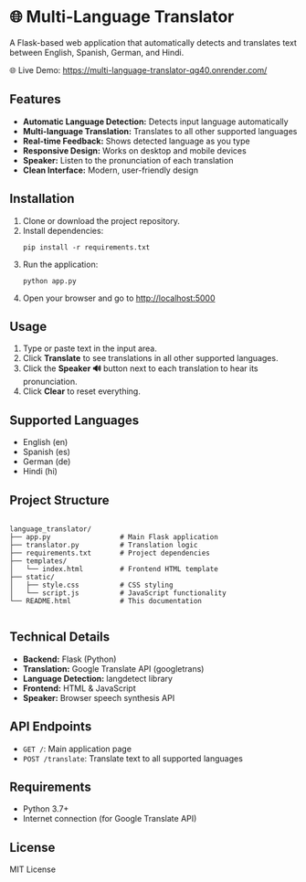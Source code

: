
<body>
    <h1>🌐 Multi-Language Translator</h1>

   <p>A Flask-based web application that automatically detects and translates text between English, Spanish, German, and Hindi.</p>

  <p>🌐 Live Demo: <a href="https://multi-language-translator-qg40.onrender.com/" target="_blank">https://multi-language-translator-qg40.onrender.com/</a></p>

  <h2>Features</h2>
    <ul>
        <li><strong>Automatic Language Detection:</strong> Detects input language automatically</li>
        <li><strong>Multi-language Translation:</strong> Translates to all other supported languages</li>
        <li><strong>Real-time Feedback:</strong> Shows detected language as you type</li>
        <li><strong>Responsive Design:</strong> Works on desktop and mobile devices</li>
        <li><strong>Speaker:</strong> Listen to the pronunciation of each translation</li>
        <li><strong>Clean Interface:</strong> Modern, user-friendly design</li>
    </ul>

   <h2>Installation</h2>
    <ol>
        <li>Clone or download the project repository.</li>
        <li>Install dependencies:
            <pre><code>pip install -r requirements.txt</code></pre>
        </li>
        <li>Run the application:
            <pre><code>python app.py</code></pre>
        </li>
        <li>Open your browser and go to <a href="http://localhost:5000">http://localhost:5000</a></li>
    </ol>

   <h2>Usage</h2>
    <ol>
        <li>Type or paste text in the input area.</li>
        <li>Click <strong>Translate</strong> to see translations in all other supported languages.</li>
        <li>Click the <strong>Speaker 🔊</strong> button next to each translation to hear its pronunciation.</li>
        <li>Click <strong>Clear</strong> to reset everything.</li>
    </ol>

  <h2>Supported Languages</h2>
   <ul>
        <li>English (en)</li>
        <li>Spanish (es)</li>
        <li>German (de)</li>
        <li>Hindi (hi)</li>
    </ul>

  <h2>Project Structure</h2>
    <pre><code>
language_translator/
├── app.py                 # Main Flask application
├── translator.py          # Translation logic
├── requirements.txt       # Project dependencies
├── templates/
│   └── index.html         # Frontend HTML template
├── static/
│   ├── style.css          # CSS styling
│   └── script.js          # JavaScript functionality
└── README.html            # This documentation
    </code></pre>

  <h2>Technical Details</h2>
    <ul>
        <li><strong>Backend:</strong> Flask (Python)</li>
        <li><strong>Translation:</strong> Google Translate API (googletrans)</li>
        <li><strong>Language Detection:</strong> langdetect library</li>
        <li><strong>Frontend:</strong> HTML & JavaScript</li>
        <li><strong>Speaker:</strong> Browser speech synthesis API</li>
    </ul>

   <h2>API Endpoints</h2>
    <ul>
        <li><code>GET /</code>: Main application page</li>
        <li><code>POST /translate</code>: Translate text to all supported languages</li>
    </ul>

  <h2>Requirements</h2>
    <ul>
        <li>Python 3.7+</li>
        <li>Internet connection (for Google Translate API)</li>
    </ul>


  <h2>License</h2>
    <p>MIT License</p>
    

</body>
</html>
